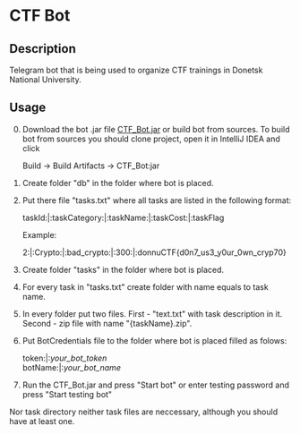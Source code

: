 # CTF Bot

## Description
Telegram bot that is being used to organize CTF trainings in Donetsk National University.

## Usage
0) Download the bot .jar file [CTF_Bot.jar](out/artifacts/CTF_Bot_jar/CTF_Bot.jar) or build bot from sources. To build bot from sources you should clone project, open it in IntelliJ IDEA and click

    Build -> Build Artifacts -> CTF_Bot:jar  
1) Create folder "db" in the folder where bot is placed.
2) Put there file "tasks.txt" where all tasks are listed in the following format:

	taskId:|:taskCategory:|:taskName:|:taskCost:|:taskFlag
	
	Example:
	
	2:|:Crypto:|:bad_crypto:|:300:|:donnuCTF{d0n7_us3_y0ur_0wn_cryp70}
3) Create folder "tasks" in the folder where bot is placed.
4) For every task in "tasks.txt" create folder with name equals to task name.
5) In every folder put two files. First - "text.txt" with task description in it. Second - zip file with name "{taskName}.zip".
6) Put BotCredentials file to the folder where bot is placed filled as folows:
   
    token:|:<i>your_bot_token</i>\
    botName:|:<i>your_bot_name</i>
7) Run the CTF_Bot.jar and press "Start bot" or enter testing password and press "Start testing bot"
    
Nor task directory neither task files are neccessary, although you should have at least one.
